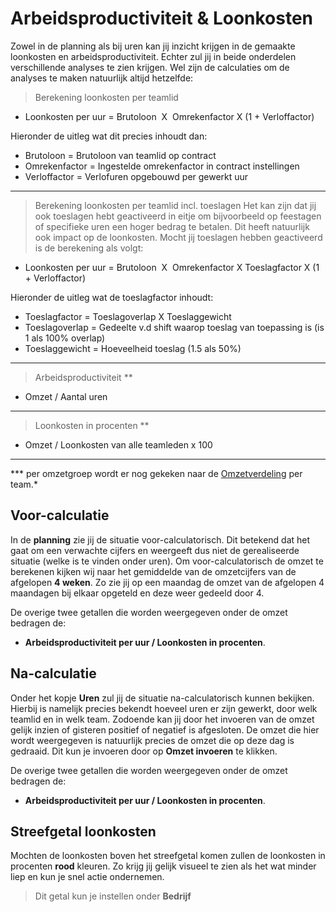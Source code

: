 # Arbeidsproductiviteit & Loonkosten

Zowel in de planning als bij uren kan jij inzicht krijgen in de gemaakte loonkosten en arbeidsproductiviteit. Echter zul jij in beide onderdelen verschillende analyses te zien krijgen. 
Wel zijn de calculaties om de analyses te maken natuurlijk altijd hetzelfde: 

>Berekening loonkosten per teamlid
* Loonkosten per uur = Brutoloon  X  Omrekenfactor X (1 + Verloffactor)

Hieronder de uitleg wat dit precies inhoudt dan:
 * Brutoloon = Brutoloon van teamlid op contract
 * Omrekenfactor = Ingestelde omrekenfactor in contract instellingen
 * Verloffactor = Verlofuren opgebouwd per gewerkt uur
 


---

>Berekening loonkosten per teamlid incl. toeslagen
Het kan zijn dat jij ook toeslagen hebt geactiveerd in eitje om bijvoorbeeld op feestagen of specifieke uren een hoger bedrag te betalen. Dit heeft natuurlijk ook impact op de loonkosten. Mocht jij toeslagen hebben geactiveerd is de berekening als volgt:
* Loonkosten per uur = Brutoloon  X  Omrekenfactor X Toeslagfactor X (1 + Verloffactor)

Hieronder de uitleg wat de toeslagfactor inhoudt:
* Toeslagfactor = Toeslagoverlap X Toeslaggewicht
* Toeslagoverlap = Gedeelte v.d shift waarop toeslag van toepassing is (is 1 als 100% overlap)
* Toeslaggewicht = Hoeveelheid toeslag (1.5 als 50%)


---

>Arbeidsproductiviteit **
* Omzet / Aantal uren 

---

>Loonkosten in procenten **
* Omzet / Loonkosten van alle teamleden x 100 

---

*** per omzetgroep wordt er nog gekeken naar de [Omzetverdeling](instellingen?id=omzet-verdeling-over-de-teams) per team.*


## Voor-calculatie
In de **planning** zie jij de situatie voor-calculatorisch. Dit betekend dat het gaat om een verwachte cijfers en weergeeft dus niet de gerealiseerde situatie (welke is te vinden onder uren). Om voor-calculatorisch de omzet te berekenen kijken wij naar het gemiddelde van de omzetcijfers van de afgelopen **4 weken**. Zo zie jij op een maandag de omzet van de afgelopen 4 maandagen bij elkaar opgeteld en deze weer gedeeld door 4.

De overige twee getallen die worden weergegeven onder de omzet bedragen de:
* **Arbeidsproductiviteit per uur / Loonkosten in procenten**.


## Na-calculatie
Onder het kopje **Uren** zul jij de situatie na-calculatorisch kunnen bekijken. Hierbij is namelijk precies bekendt hoeveel uren er zijn gewerkt, door welk teamlid en in welk team. Zodoende kan jij door het invoeren van de omzet gelijk inzien of gisteren positief of negatief is afgesloten. De omzet die hier wordt weergegeven is natuurlijk precies de omzet die op deze dag is gedraaid. Dit kun je invoeren door op **Omzet invoeren** te klikken. 

De overige twee getallen die worden weergegeven onder de omzet bedragen de:
* **Arbeidsproductiviteit per uur / Loonkosten in procenten**.


## Streefgetal loonkosten

Mochten de loonkosten boven het streefgetal komen zullen de loonkosten in procenten **rood** kleuren. Zo krijg jij gelijk visueel te zien als het wat minder liep en kun je snel actie ondernemen. 

> Dit getal kun je instellen onder **Bedrijf**